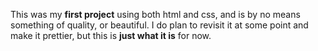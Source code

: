 This was my __first project__ using both html and css, and is by no means something of quality, or beautiful. I do plan to revisit it at some point and make it prettier, but this is **just what it is** for now. 

